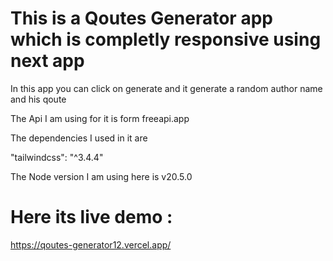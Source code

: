 # This is a Qoutes Generator app which is completly responsive using next app 

In this app you can click on generate and it generate a random author name and his qoute

The Api I am using for it is form freeapi.app

The dependencies I used in it are 

"tailwindcss": "^3.4.4"

The Node version I am using here is v20.5.0

# Here its live demo : 
https://qoutes-generator12.vercel.app/



